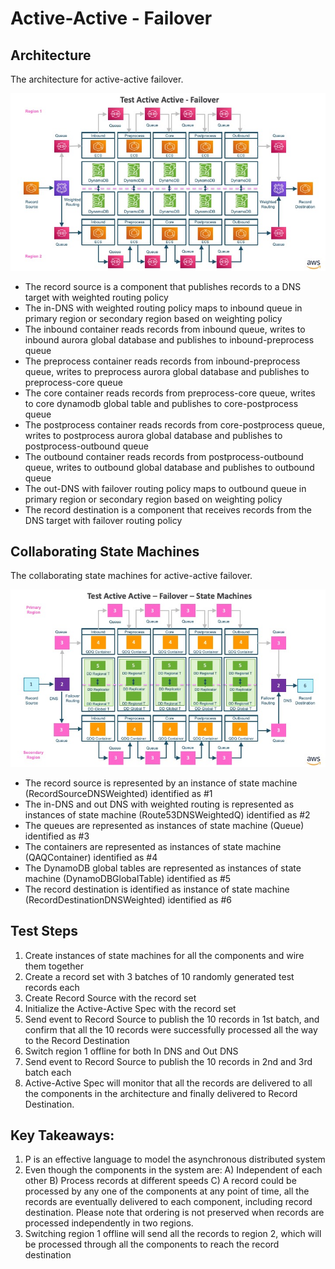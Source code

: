 # Active-Active - Failover

## Architecture

The architecture for active-active failover.

![Active-Active Transaction Process System - Failover!](images/TestActiveActiveFailover.jpg)

* The record source is a component that publishes records to a DNS target with weighted routing policy
* The in-DNS with weighted routing policy maps to inbound queue in primary region or secondary region based on weighting policy
* The inbound container reads records from inbound queue, writes to inbound aurora global database and publishes to inbound-preprocess queue
* The preprocess container reads records from inbound-preprocess queue, writes to preprocess aurora global database and publishes to preprocess-core queue
* The core container reads records from preprocess-core queue, writes to core dynamodb global table and publishes to core-postprocess queue
* The postprocess container reads records from core-postprocess queue, writes to postprocess aurora global database and publishes to postprocess-outbound queue
* The outbound container reads records from postprocess-outbound queue, writes to outbound global database and publishes to outbound queue
* The out-DNS with failover routing policy maps to outbound queue in primary region or secondary region based on weighting policy
* The record destination is a component that receives records from the DNS target with failover routing policy

## Collaborating State Machines

The collaborating state machines for active-active failover.

![Active-Active Transaction Process System - Failover - State Machines!](images/TestActiveActiveFailoverStateMachines.jpg)

* The record source is represented by an instance of state machine (RecordSourceDNSWeighted) identified as #1
* The in-DNS and out DNS with weighted routing is represented as instances of state machine (Route53DNSWeightedQ) identified as #2
* The queues are represented as instances of state machine (Queue) identified as #3
* The containers are represented as instances of state machine (QAQContainer) identified as #4
* The DynamoDB global tables are represented as instances of state machine (DynamoDBGlobalTable) identified as #5
* The record destination is identified as instance of state machine (RecordDestinationDNSWeighted) identified as #6

## Test Steps

1. Create instances of state machines for all the components and wire them together
2. Create a record set with 3 batches of 10 randomly generated test records each
3. Create Record Source with the record set
4. Initialize the Active-Active Spec with the record set
5. Send event to Record Source to publish the 10 records in 1st batch, and confirm that all the 10 records were successfully processed all the way to the Record Destination
6. Switch region 1 offline for both In DNS and Out DNS
7. Send event to Record Source to publish the 10 records in 2nd and 3rd batch each
8. Active-Active Spec will monitor that all the records are delivered to all the components in the architecture and finally delivered to Record Destination.

## Key Takeaways:

1. P is an effective language to model the asynchronous distributed system
2. Even though the components in the system are: A) Independent of each other B) Process records at different speeds C) A record could be processed by any one of the components at any point of time, all the records are eventually delivered to each component, including record destination. Please note that ordering is not preserved when records are processed independently in two regions.
3. Switching region 1 offline will send all the records to region 2, which will be processed through all the components to reach the record destination